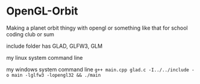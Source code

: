 # OpenGL-Orbit
Making a planet orbit thingy with opengl or something like that for school coding club or sum

include folder has GLAD, GLFW3, GLM 

my linux system command line

my windows system command line
`g++ main.cpp glad.c -I../../include -o main -lglfw3 -lopengl32 && ./main`
